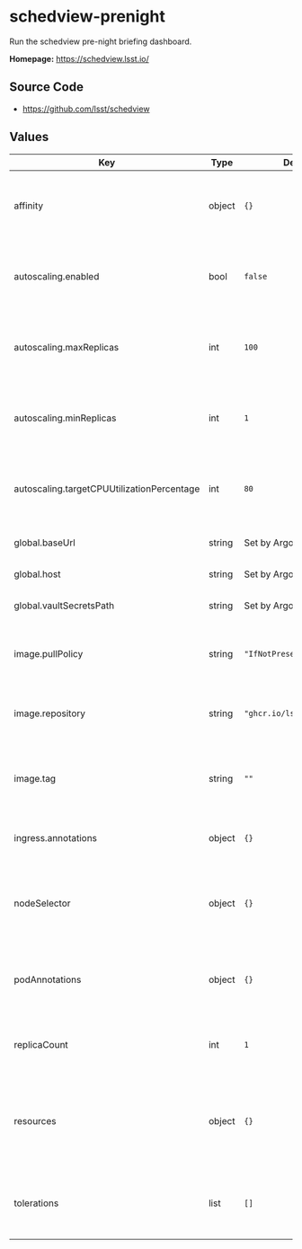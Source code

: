 # schedview-prenight

Run the schedview pre-night briefing dashboard.

**Homepage:** <https://schedview.lsst.io/>

## Source Code

* <https://github.com/lsst/schedview>

## Values

| Key | Type | Default | Description |
|-----|------|---------|-------------|
| affinity | object | `{}` | Affinity rules for the schedview-prenight deployment pod |
| autoscaling.enabled | bool | `false` | Enable autoscaling of schedview-prenight deployment |
| autoscaling.maxReplicas | int | `100` | Maximum number of schedview-prenight deployment pods |
| autoscaling.minReplicas | int | `1` | Minimum number of schedview-prenight deployment pods |
| autoscaling.targetCPUUtilizationPercentage | int | `80` | Target CPU utilization of schedview-prenight deployment pods |
| global.baseUrl | string | Set by Argo CD | Base URL for the environment |
| global.host | string | Set by Argo CD | Host name for ingress |
| global.vaultSecretsPath | string | Set by Argo CD | Base path for Vault secrets |
| image.pullPolicy | string | `"IfNotPresent"` | Pull policy for the schedview-prenight image |
| image.repository | string | `"ghcr.io/lsst/schedview"` | Image to use in the schedview-prenight deployment |
| image.tag | string | `""` | Overrides the image tag whose default is the chart appVersion. |
| ingress.annotations | object | `{}` | Additional annotations for the ingress rule |
| nodeSelector | object | `{}` | Node selection rules for the schedview-prenight deployment pod |
| podAnnotations | object | `{}` | Annotations for the schedview-prenight deployment pod |
| replicaCount | int | `1` | Number of web deployment pods to start |
| resources | object | `{}` | Resource limits and requests for the schedview-prenight deployment pod |
| tolerations | list | `[]` | Tolerations for the schedview-prenight deployment pod |
